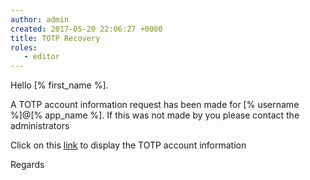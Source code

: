 ```yaml
---
author: admin
created: 2017-05-20 22:06:27 +0000
title: TOTP Recovery
roles:
   - editor
---
```

Hello [% first_name %].

A TOTP account information request has been made for
[% username %]@[% app_name %]. If this was not made by you please contact
the administrators

Click on this [link]([%link%]) to display the TOTP account information

Regards
